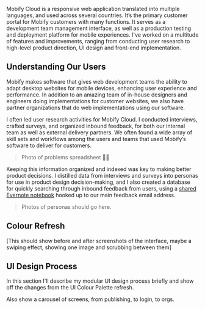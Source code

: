 Mobify Cloud is a responsive web application translated into multiple languages, and used across several countries. It’s the primary customer portal for Mobify customers with many functions. It serves as a development team management interface, as well as a production testing and deployment platform for mobile experiences. I've worked on a multitude of features and improvements, ranging from conducting user research to high-level product direction, UI design and front-end implementation.

## Understanding Our Users

Mobify makes software that gives web development teams the ability to adapt desktop websites for mobile devices, enhancing user experience and performance. In addition to an amazing team of in-house designers and engineers doing implementations for customer websites, we also have partner organizations that do web implementations using our software. 

I often led user research activities for Mobify Cloud. I conducted interviews, crafted surveys, and organized inbound feedback, for both our internal team as well as external delivery partners. We often found a wide array of skill sets and workflows among the users and teams that used Mobify’s software to deliver for customers. 

> Photo of problems spreadsheet 👸👋

Keeping this information organized and indexed was key to making better product decisions. I distilled data from interviews and surveys into personas for use in product design decision-making, and I also created a database for quickly searching through inbound feedback from users, using a <a class=“c-link” href=“http://alistapart.com/article/connected-ux”>shared Evernote notebook</a> hooked up to our main feedback email address.

> Photos of personas should go here.

## Colour Refresh

[This should show before and after screenshots of the interface, maybe a swiping effect, showing one image and scrubbing between them]

## UI Design Process

In this section I'll describe my modular UI design process briefly and show off the changes from the UI Colour Palette refresh.

Also show a carousel of screens, from publishing, to login, to orgs.
